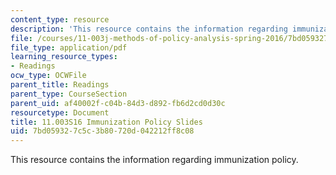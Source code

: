 ```yaml
---
content_type: resource
description: 'This resource contains the information regarding immunization policy. '
file: /courses/11-003j-methods-of-policy-analysis-spring-2016/7bd059327c5c3b80720d042212ff8c08_MIT11_003JS16_Immunization.pdf
file_type: application/pdf
learning_resource_types:
- Readings
ocw_type: OCWFile
parent_title: Readings
parent_type: CourseSection
parent_uid: af40002f-c04b-84d3-d892-fb6d2cd0d30c
resourcetype: Document
title: 11.003S16 Immunization Policy Slides
uid: 7bd05932-7c5c-3b80-720d-042212ff8c08
---
```

This resource contains the information regarding immunization policy. 

